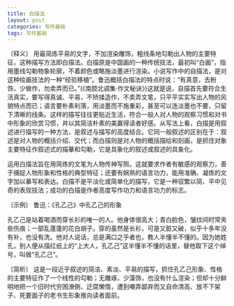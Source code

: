```yaml
---
title: 白描法
layout: post
categories: 写作基础
tags: 写作基础
---
```


〔释义〕 用最简炼平易的文字，不加渲染雕饰，粗线条地勾勒出人物的主要特征，这种描写方法即白描法。白描原是中国画的一种传统技法，最初叫“白画”，指用墨线勾勒物象轮廓，不着颜色或略施淡墨进行渲染。小说写作中的自描法，是对这种绘画技法的一种“经验移植”。鲁迅概括白描法的特点时说：“有真意，去粉饰，少做作，勿卖弄而已。”(《南腔北调集·作文秘诀》)这就是说，自描首先要符合生活真实，要写得真诚、平易，不矫揉造作，不卖弄文笔，只平平实实写出人物的风貌特点而已；语言要朴素利落，用淡墨而不施重彩，甚至可以连淡墨也不要，只留下清晰的线条。这样的描写往往更贴近生活，符合一般人对人物的观察习惯和对书中形象的欣赏习惯，并以其简洁朴素的美赢得读者好感。从写法上看，白描是用叙述进行描写的一种方法，是叙述与描写的高度结合。它同一般叙述的区别在于：叙述是对人物的概括介绍、交代；而白描则是对人物的概括描绘和刻画，是抓住对象主要特征作叙述式的描摹和勾勒，它是具象化的叙述或叙述的具象化。

运用白描法旨在用简炼的文笔为人物传神写照。这就要求作者有敏感的观察力，善于捕捉人物形象和性格的典型特征；还要有娴熟的语言功力，能用准确、凝炼的文字加以摹写和表达。白描不是平淡化或简单化的描写，它是一种驭繁以简、平中见奇的表现技法；成功的白描是作者高度写作功力和语言功力的标志。

〔示例〕 鲁迅：《孔乙己》中孔乙己的形象

孔乙己是站着喝酒而穿长衫的唯一的人。他身体很高大；青白脸色，皱纹间时常夹些伤痕；一部乱蓬蓬的花白胡子。穿的虽然是长衫，可是又脏又破，似乎十多年没有补，也没有洗。他对人说话，总是满口之乎者也，教人半懂半不懂的。因为她姓孔，别人便从描红纸上的“上大人，孔乙己”这半懂半不懂的话里，替他取下这个绰号，叫做“孔乙己”。

〔简析〕 这是一段近乎叙述的简洁、素淡、平易的描写，抓住孔乙己形象、性格的主要特征作了一个线性的勾勒；无雕琢，少藻饰，也没有什么渲染；但却十分鲜明地把一个旧时代穷困潦倒、迂腐懒惰，遭到嘲弄鄙弃而又自命清高、放不下架子、死要面子的老书生形象推向读者面前。 